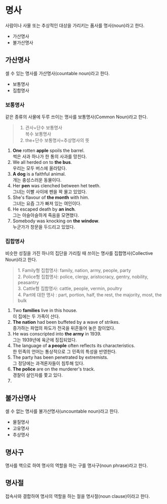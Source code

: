 # 명사
사람이나 사물 또는 추상적인 대상을 가리키는 품사를 명사(noun)라고 한다.

* 가산명사
* 불가산명사

## 가산명사
셀 수 있는 명사를 가산명사(countable noun)라고 한다.

* 보통명사
* 집합명사

### 보통명사
같은 종류의 사물에 두루 쓰이는 명사를 보통명사(Common Noun)라고 한다.

<blockquote>
  <div>
    <ol>
      <li>관사+단수 보통명사<br>복수 보통명사</li>
      <li>the+단수 보통명사=추상명사의 뜻</li>
    </ol>
  </div>
</blockquote>

1. <b>One</b> rotten <b>apple</b> spoils the barrel. <br> 썩은 사과 하나가 한 통의 사과를 망친다.
2. We all herded on to <b>the bus</b>. <br> 우리는 모두 버스에 올라탔다.
3. <b>A dog</b> is a faithful animal. <br> 개는 충성스러운 동물이다.
4. Her <b>pen</b> was clenched between het teeth. <br> 그녀는 이빨 사이에 펜을 꽉 물고 있었다.
5. She's flavour of <b>the month</b> with him. <br> 그녀는 요즘 그가 빠져 있는 여인이다.
6. He escaped death by <b>an inch</b>. <br> 그는 아슬아슬하게 죽음을 모면했다.
7. Somebody was knocking on <b>the window</b>. <br> 누군가가 창문을 두드리고 있었다.

### 집합명사
비슷한 성질을 가진 하나의 집단을 가리킬 때 쓰이는 명사를 집합명사(Collective Noun)라고 한다.

<blockquote>
  1. Family형 집합명사: family, nation, army, people, party <br>
  2. Police형 집합명사: police, clergy, aristocracy, gentry, nobility, peasantry <br>
  3. Cattle형 집합명사: cattle, people, vermin, poultry <br>
  4. Part에 대한 명사 : part, portion, half, the rest, the majority, most, the bulk
</blockquote>

1. Two <b>families</b> live in this house. <br> 이 집에는 두 가족이 산다.
2. <b>The nation</b> had been buffeted by a wave of strikes. <br> 증가하는 파업의 파도가 전국을 뒤흔들어 놓은 참이었다.
3. He was conscripted into <b>the army</b> in 1939. <br> 그는 1939년에 육군에 징집되었다.
4. The language of <b>a people</b> often reflects its characteristics. <br> 한 민족의 언어는 통상적으로 그 민족의 특성을 반영한다.
5. The party has been penetrated by extremists. <br> 그 정당에는 과격론자들이 침투해 있다.
6. <b>The police</b> are on the murderer's track. <br> 경찰이 살인자를 쫓고 있다.
7. 

## 불가산명사
셀 수 없는 명사를 불가산명사(uncountable noun)라고 한다.

* 물질명사
* 고유명사
* 추상명사

## 명사구
명사를 핵으로 하여 명사의 역할을 하는 구를 명사구(noun phrase)라고 한다.

## 명사절
접속사와 결합하여 명사의 역할을 하는 절을 명사절(noun clause)이라고 한다.
